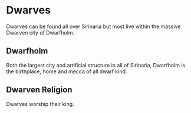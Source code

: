 # Dwarves

Dwarves can be found all over Sirinaria but most live within the massive Dwarven city of Dwarfholm.

## Dwarfholm
Both the largest city and artificial structure in all of Sirinaria, Dwarfholm is the birthplace, home and mecca of all dwarf kind.

## Dwarven Religion
Dwarves worship their king.